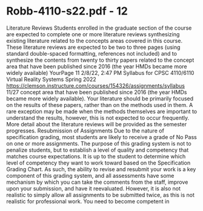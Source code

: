 # Robb-4110-s22.pdf - 12

Literature Reviews
Students enrolled in the graduate section of the course are expected to complete one or more literature
reviews synthesizing existing literature related to the concepts areas covered in this course. These
literature reviews are expected to be two to three pages (using standard double-spaced formatting,
references not included) and to synthesize the contents from twenty to thirty papers related to the
concept area that have been published since 2016 (the year HMDs became more widely available) YourPage 11
2/8/22, 2:47 PM Syllabus for CPSC 4110/6110 Virtual Reality Systems Spring 2022
https://clemson.instructure.com/courses/154326/assignments/syllabus 11/27
concept area that have been published since 2016 (the year HMDs became more widely available). Your
literature should be primarily focused on the results of these papers, rather than on the methods used in
them. A rare exception may be made when the methods themselves are important to understand the
results, however, this is not expected to occur frequently. More detail about the literature reviews will be
provided as the semester progresses.
Resubmission of Assignments
Due to the nature of specification grading, most students are likely to receive a grade of No Pass on one
or more assignments. The purpose of this grading system is not to penalize students, but to establish a
level of quality and competency that matches course expectations. It is up to the student to determine
which level of competency they want to work toward based on the Specification Grading Chart.
As such, the ability to revise and resubmit your work is a key component of this grading system, and all
assessments have some mechanism by which you can take the comments from the staff, improve upon
your submission, and have it reevaluated. However, it is also not realistic to simply allow all assignments
to be submitted twice, as this is not realistic for professional work. You need to become competent in